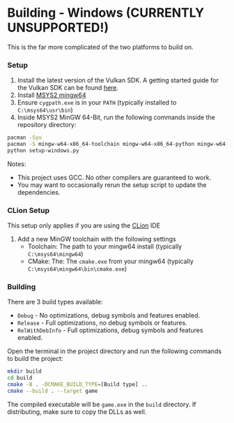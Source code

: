 # Building - Windows (CURRENTLY UNSUPPORTED!)
This is the far more complicated of the two platforms to build on.

### Setup

1. Install the latest version of the Vulkan SDK. A getting started guide for the Vulkan SDK can be found [here](https://vulkan.lunarg.com/doc/sdk/latest/windows/getting_started.html).
2. Install [MSYS2 mingw64](https://www.msys2.org/)
3. Ensure `cygpath.exe` is in your `PATH` (typically installed to `C:\msys64\usr\bin`)
4. Inside MSYS2 MinGW 64-Bit, run the following commands inside the repository directory:
```sh
pacman -Syu
pacman -S mingw-w64-x86_64-toolchain mingw-w64-x86_64-python mingw-w64-x86_64-python-requests mingw-w64-x86_64-python-regex mingw-w64-x86_64-python-pillow mingw-w64-x86_64-gcc mingw-w64-x86_64-cmake mingw-w64-x86_64-ninja mingw-w64-x86_64-shaderc mingw-w64-x86_64-vulkan-headers mingw-w64-x86_64-vulkan-loader mingw-w64-x86_64-zlib
python setup-windows.py
```
Notes:
- This project uses GCC. No other compilers are guaranteed to work.
- You may want to occasionally rerun the setup script to update the dependencies.

### CLion Setup

This setup only applies if you are using the [CLion](https://www.jetbrains.com/clion/) IDE

1. Add a new MinGW toolchain with the following settings
   - Toolchain: The path to your mingw64 install (typically `C:\msys64\mingw64`)
   - CMake: The: The `cmake.exe` from your mingw64 (typically `C:\msys64\mingw64\bin\cmake.exe`)

### Building
There are 3 build types available:
- `Debug` - No optimizations, debug symbols and features enabled.
- `Release` - Full optimizations, no debug symbols or features.
- `RelWithDebInfo` - Full optimizations, debug symbols and features enabled.

Open the terminal in the project directory and run the following commands to build the project:
```sh
mkdir build
cd build
cmake -B . -DCMAKE_BUILD_TYPE=[Build type] ..
cmake --build . --target game
```
The compiled executable will be `game.exe` in the `build` directory.
If distributing, make sure to copy the DLLs as well.
